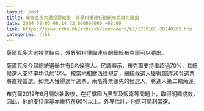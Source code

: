 ```yaml
---
layout: post
title: 薩爾瓦多大選投票結束　外界料爭連任總統布克爾可勝出
date: 2024-02-05 08:14:32.000000000 +08:00
link: https://news.rthk.hk/rthk/ch/component/k2/1739185-20240205.htm
categories: rthk
---
```


薩爾瓦多大選投票結束。外界預料爭取連任的總統布克爾可以勝出。

薩爾瓦多今屆總統選舉共有6名候選人。民調顯示，布克爾支持率超過70%，其餘候選人支持率均低於10%。按當地相關法律規定，總統候選人獲得超過50%選票將直接當選。如無人獲得過半選票，兩名得票領先的候選人，將進入第二輪角逐。

布克爾2019年6月開始執政後，在打擊國內黑幫及販毒等問題上，取得明顯成效，因此，他的支持率基本維持在60%以上。外界估計，他應可順利當選。
